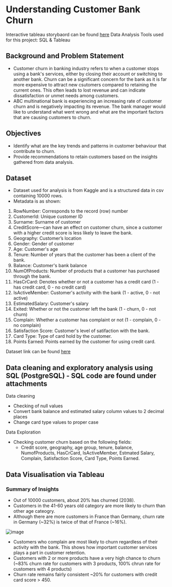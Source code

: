 # Understanding Customer Bank Churn
Interactive tableau storybaord can be found [here](https://public.tableau.com/app/profile/si.yang.neo/viz/BankCustomerChurnAnalysis_17305551284230/BankCustomerChurnStoryboard)
Data Analysis Tools used for this project: SQL & Tableau

## Background and Problem Statement
- Customer churn in banking industry refers to when a customer stops using a bank's services, either by closing their account or switching to another bank. Churn can be a significant concern for the bank as it is far more expensive to attract new csutomers compared to retaining the current ones. This often leads to lost revenue and can indicate dissatisfaction or unmet needs among customers.
- ABC multinational bank is experiencing an increasing rate of customer churn and is negatively impacting its revenue. The bank manager would like to understand what went wrong and what are the important factors that are causing customers to churn.

## Objectives
- Identify what are the key trends and patterns in customer behaviour that contribute to churn.
- Provide recommendations to retain customers based on the insights gathered from data analysis.

## Dataset
- Dataset used for analysis is from Kaggle and is a structured data in csv containing 10000 rows.
- Metadata is as shown:
1) RowNumber: Corresponds to the record (row) number
2) CustomerId: Unique customer ID
3) Surname: Surname of customer
4) CreditScore—can have an effect on customer churn, since a customer with a higher credit score is less likely to leave the bank.
5) Geography: Customer’s location
6) Gender: Gender of customer
7) Age: Customer's age
8) Tenure: Number of years that the customer has been a client of the bank.
9) Balance: Customer's bank balance
10) NumOfProducts: Number of products that a customer has purchased through the bank.
11) HasCrCard: Denotes whether or not a customer has a credit card (1 - has credit card, 0 - no credit card)
12) IsActiveMember: Customer's activity with the bank (1 - active, 0 - not active)
13) EstimatedSalary: Customer's salary
14) Exited: Whether or not the customer left the bank (1 - churn, 0 - not churn)
15) Complain: Whether a customer has complaint or not (1 - complain, 0 - no complain)
16) Satisfaction Score: Customer's level of satifaction with the bank.
17) Card Type: Type of card hold by the customer.
18) Points Earned: Points earned by the customer for using credit card.

Dataset link can be found [here](https://www.kaggle.com/datasets/radheshyamkollipara/bank-customer-churn)

## Data cleaning and exploratory analysis using SQL (PostgreSQL) - SQL code are found under attachments
Data cleaning
- Checking of null values
- Convert bank balance and estimated salary column values to 2 decimal places
- Change card type values to proper case

Data Exploration
- Checking customer churn based on the following fields:
  - Credit score, geography, age group, tenure, balance, NumofProducts, HasCrCard, IsActiveMember, Estmated Salary, Complain, Satisfaction Score, Card Type, Points Earned.

## Data Visualisation via Tableau
### Summary of Insights
- Out of 10000 customers, about 20% has churned (2038).
- Customers in the 41-60 years old category are more likely to churn than other age cateogry.
- Although there are more customers in France than Germany, churn rate in Germany (~32%) is twice of that of France (~16%).

![image](https://github.com/user-attachments/assets/b30898b0-18cb-44ca-8643-a160ce4b00fa)

- Customers who complain are most likely to churn regardless of their activity with the bank. This shows how important customer services plays a part in customer retention.
- Customers with 2 or more products have a very high chance to churn (~83% churn rate for customers with 3 products, 100% chrun rate for customers with 4 products)
- Churn rate remains fairly consistent ~20% for customers with credit card score > 450.









